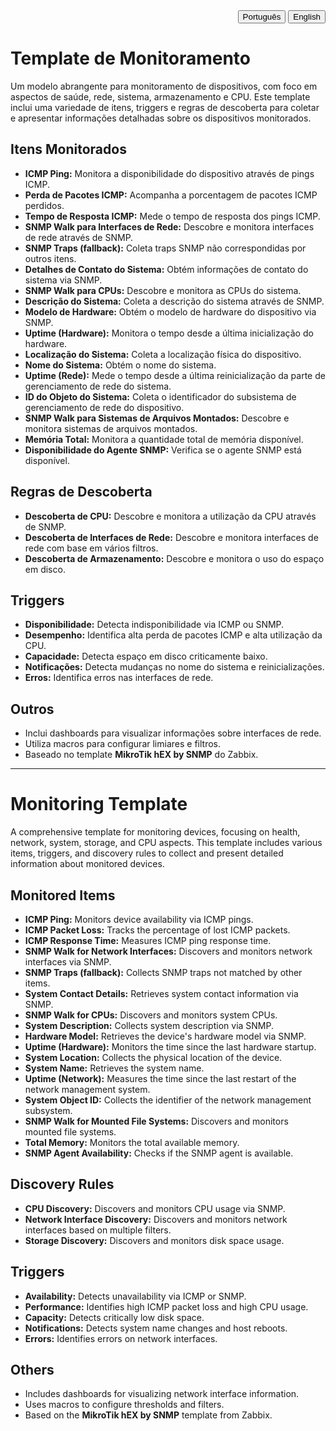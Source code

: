 <div align="right">
  <a href="#portugues"><button>Português</button></a>
  <a href="#english"><button>English</button></a>
</div>

# <a name="portugues"></a> Template de Monitoramento

Um modelo abrangente para monitoramento de dispositivos, com foco em aspectos de saúde, rede, sistema, armazenamento e CPU. Este template inclui uma variedade de itens, triggers e regras de descoberta para coletar e apresentar informações detalhadas sobre os dispositivos monitorados.

## Itens Monitorados
- **ICMP Ping:** Monitora a disponibilidade do dispositivo através de pings ICMP.
- **Perda de Pacotes ICMP:** Acompanha a porcentagem de pacotes ICMP perdidos.
- **Tempo de Resposta ICMP:** Mede o tempo de resposta dos pings ICMP.
- **SNMP Walk para Interfaces de Rede:** Descobre e monitora interfaces de rede através de SNMP.
- **SNMP Traps (fallback):** Coleta traps SNMP não correspondidas por outros itens.
- **Detalhes de Contato do Sistema:** Obtém informações de contato do sistema via SNMP.
- **SNMP Walk para CPUs:** Descobre e monitora as CPUs do sistema.
- **Descrição do Sistema:** Coleta a descrição do sistema através de SNMP.
- **Modelo de Hardware:** Obtém o modelo de hardware do dispositivo via SNMP.
- **Uptime (Hardware):** Monitora o tempo desde a última inicialização do hardware.
- **Localização do Sistema:** Coleta a localização física do dispositivo.
- **Nome do Sistema:** Obtém o nome do sistema.
- **Uptime (Rede):** Mede o tempo desde a última reinicialização da parte de gerenciamento de rede do sistema.
- **ID do Objeto do Sistema:** Coleta o identificador do subsistema de gerenciamento de rede do dispositivo.
- **SNMP Walk para Sistemas de Arquivos Montados:** Descobre e monitora sistemas de arquivos montados.
- **Memória Total:** Monitora a quantidade total de memória disponível.
- **Disponibilidade do Agente SNMP:** Verifica se o agente SNMP está disponível.

## Regras de Descoberta
- **Descoberta de CPU:** Descobre e monitora a utilização da CPU através de SNMP.
- **Descoberta de Interfaces de Rede:** Descobre e monitora interfaces de rede com base em vários filtros.
- **Descoberta de Armazenamento:** Descobre e monitora o uso do espaço em disco.

## Triggers
- **Disponibilidade:** Detecta indisponibilidade via ICMP ou SNMP.
- **Desempenho:** Identifica alta perda de pacotes ICMP e alta utilização da CPU.
- **Capacidade:** Detecta espaço em disco criticamente baixo.
- **Notificações:** Detecta mudanças no nome do sistema e reinicializações.
- **Erros:** Identifica erros nas interfaces de rede.

## Outros
- Inclui dashboards para visualizar informações sobre interfaces de rede.
- Utiliza macros para configurar limiares e filtros.
- Baseado no template **MikroTik hEX by SNMP** do Zabbix.

---

# <a name="english"></a> Monitoring Template

A comprehensive template for monitoring devices, focusing on health, network, system, storage, and CPU aspects. This template includes various items, triggers, and discovery rules to collect and present detailed information about monitored devices.

## Monitored Items
- **ICMP Ping:** Monitors device availability via ICMP pings.
- **ICMP Packet Loss:** Tracks the percentage of lost ICMP packets.
- **ICMP Response Time:** Measures ICMP ping response time.
- **SNMP Walk for Network Interfaces:** Discovers and monitors network interfaces via SNMP.
- **SNMP Traps (fallback):** Collects SNMP traps not matched by other items.
- **System Contact Details:** Retrieves system contact information via SNMP.
- **SNMP Walk for CPUs:** Discovers and monitors system CPUs.
- **System Description:** Collects system description via SNMP.
- **Hardware Model:** Retrieves the device's hardware model via SNMP.
- **Uptime (Hardware):** Monitors the time since the last hardware startup.
- **System Location:** Collects the physical location of the device.
- **System Name:** Retrieves the system name.
- **Uptime (Network):** Measures the time since the last restart of the network management system.
- **System Object ID:** Collects the identifier of the network management subsystem.
- **SNMP Walk for Mounted File Systems:** Discovers and monitors mounted file systems.
- **Total Memory:** Monitors the total available memory.
- **SNMP Agent Availability:** Checks if the SNMP agent is available.

## Discovery Rules
- **CPU Discovery:** Discovers and monitors CPU usage via SNMP.
- **Network Interface Discovery:** Discovers and monitors network interfaces based on multiple filters.
- **Storage Discovery:** Discovers and monitors disk space usage.

## Triggers
- **Availability:** Detects unavailability via ICMP or SNMP.
- **Performance:** Identifies high ICMP packet loss and high CPU usage.
- **Capacity:** Detects critically low disk space.
- **Notifications:** Detects system name changes and host reboots.
- **Errors:** Identifies errors on network interfaces.

## Others
- Includes dashboards for visualizing network interface information.
- Uses macros to configure thresholds and filters.
- Based on the **MikroTik hEX by SNMP** template from Zabbix.

